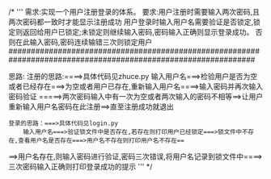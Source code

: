 /*
'''
需求:实现一个用户注册登录的体系。
要求:用户注册时需要输入两次密码,且两次密码都一致时才能显示注册成功
	 用户登录时输入用户名需要验证是否锁定,锁定则返回给用户已锁定;未锁定则继续输入密码,密码输入正确则显示登录成功。
否则在此输入密码,密码连续输错三次则锁定用户
###############################################################################################################

思路:
	注册的思路:====>具体代码见zhuce.py
		输入用户名===>检验用户是否为空或者已经存在===>为空或者用户已存在,重新输入用户名====>输入密码并再次输入密码验证
=====>两次密码输入中有一次为空或者两次输入的密码不相等==>让用户重新输入用户名密码在此注册==>直至注册成功就退出

	登录的思路：===>具体代码见login.py
		输入用户名===>验证锁文件中是否存在,若存在则打印用户已经锁定===>锁文件中不存在,查看用户名是否存在===>用户名不存在则打印用户名不存在==
==>用户名存在,则输入密码进行验证,密码三次错误,将用户名记录到锁文件中====>三次密码输入正确则打印登录成功的提示
'''
*/
